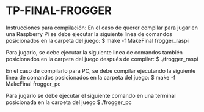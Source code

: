 # TP-FINAL-FROGGER

Instrucciones para compilación:
  En el caso de querer compilar para jugar en una Raspberry Pi se debe ejecutar la siguiente linea de comandos posicionados en la carpeta del juego:
  $ make -f MakeFinal frogger_raspi
  
  Para jugarlo, se debe ejecutar la siguiente linea de comandos también posicionados en la carpeta del juego después de compilar:
  $ ./frogger_raspi
  
  En el caso de compilarlo para PC, se debe compilar ejecutando la siguiente linea de comandos posicionados en la carpeta del juego:
  $ make -f MakeFinal frogger_pc
  
  Para jugarlo se debe ejecutar el siguiente comando en una terminal posicionada en la carpeta del juego
  $./frogger_pc
